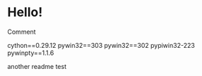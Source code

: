 # Hello!


Comment

cython==0.29.12
pywin32==303
pywin32==302
pypiwin32-223
pywinpty==1.1.6


another readme test

